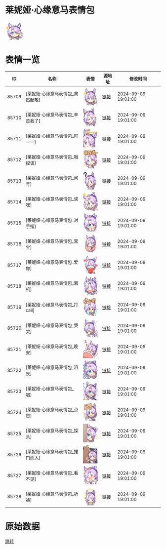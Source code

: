 # 莱妮娅·心缘意马表情包

<img src="./cover.png" height="60" alt="cover" />

# 表情一览

|ID|名称|表情|源地址|修改时间|
|----|----|----|----|----|
|85709|[莱妮娅·心缘意马表情包_肃然起敬]|<img src="./pic/085709_%5B莱妮娅·心缘意马表情包_肃然起敬%5D.png" height="60" alt="肃然起敬"/>|[链接](https://i0.hdslb.com/bfs/garb/8f7cdcb520bea83ecb0464d7f386c80394162233.png)|2024-09-09 19:01:00|
|85710|[莱妮娅·心缘意马表情包_辛苦我了]|<img src="./pic/085710_%5B莱妮娅·心缘意马表情包_辛苦我了%5D.png" height="60" alt="辛苦我了"/>|[链接](https://i0.hdslb.com/bfs/garb/e3b387f039c605694b01a04892e9a5feca00d8d6.png)|2024-09-09 19:01:00|
|85711|[莱妮娅·心缘意马表情包_盯一一]|<img src="./pic/085711_%5B莱妮娅·心缘意马表情包_盯一一%5D.png" height="60" alt="盯一一"/>|[链接](https://i0.hdslb.com/bfs/garb/ccc8f93d2796fc62db1e71e90a9e1e6e650d54ec.png)|2024-09-09 19:01:00|
|85712|[莱妮娅·心缘意马表情包_哦捏该]|<img src="./pic/085712_%5B莱妮娅·心缘意马表情包_哦捏该%5D.png" height="60" alt="哦捏该"/>|[链接](https://i0.hdslb.com/bfs/garb/56abec7e04bed3af7eec3e6c140cb43a4f3052ce.png)|2024-09-09 19:01:00|
|85713|[莱妮娅·心缘意马表情包_问号]|<img src="./pic/085713_%5B莱妮娅·心缘意马表情包_问号%5D.png" height="60" alt="问号"/>|[链接](https://i0.hdslb.com/bfs/garb/2c85648edad977aa926905ed2be603f8a75c046f.png)|2024-09-09 19:01:00|
|85714|[莱妮娅·心缘意马表情包_诶嘿]|<img src="./pic/085714_%5B莱妮娅·心缘意马表情包_诶嘿%5D.png" height="60" alt="诶嘿"/>|[链接](https://i0.hdslb.com/bfs/garb/09cec1513a2e7172693687ce70c8e7939fc4bf35.png)|2024-09-09 19:01:00|
|85715|[莱妮娅·心缘意马表情包_对手指]|<img src="./pic/085715_%5B莱妮娅·心缘意马表情包_对手指%5D.png" height="60" alt="对手指"/>|[链接](https://i0.hdslb.com/bfs/garb/8dc046c232111589d59fa9dd046b992875dfa9cc.png)|2024-09-09 19:01:00|
|85716|[莱妮娅·心缘意马表情包_宝宝]|<img src="./pic/085716_%5B莱妮娅·心缘意马表情包_宝宝%5D.png" height="60" alt="宝宝"/>|[链接](https://i0.hdslb.com/bfs/garb/dfae5767878e428740a804a0009658d3353f15a3.png)|2024-09-09 19:01:00|
|85717|[莱妮娅·心缘意马表情包_爱你]|<img src="./pic/085717_%5B莱妮娅·心缘意马表情包_爱你%5D.png" height="60" alt="爱你"/>|[链接](https://i0.hdslb.com/bfs/garb/d21b367ace88c1d20ea99063c72aeda3aa60d907.png)|2024-09-09 19:01:00|
|85718|[莱妮娅·心缘意马表情包_宕机]|<img src="./pic/085718_%5B莱妮娅·心缘意马表情包_宕机%5D.png" height="60" alt="宕机"/>|[链接](https://i0.hdslb.com/bfs/garb/b84057da388382b4f8f41e2a43fe0bf1301894e4.png)|2024-09-09 19:01:00|
|85719|[莱妮娅·心缘意马表情包_打call]|<img src="./pic/085719_%5B莱妮娅·心缘意马表情包_打call%5D.png" height="60" alt="打call"/>|[链接](https://i0.hdslb.com/bfs/garb/5d3449684e8fb759f9adf2375d0d3ebb85746a32.png)|2024-09-09 19:01:00|
|85720|[莱妮娅·心缘意马表情包_哭哭]|<img src="./pic/085720_%5B莱妮娅·心缘意马表情包_哭哭%5D.png" height="60" alt="哭哭"/>|[链接](https://i0.hdslb.com/bfs/garb/ff45ead8946cd3afc8e6fe3dd8b1030eebf69da5.png)|2024-09-09 19:01:00|
|85721|[莱妮娅·心缘意马表情包_晚安]|<img src="./pic/085721_%5B莱妮娅·心缘意马表情包_晚安%5D.png" height="60" alt="晚安"/>|[链接](https://i0.hdslb.com/bfs/garb/ccae5268867fc487d3ffad1809ad0c1b92daa403.png)|2024-09-09 19:01:00|
|85722|[莱妮娅·心缘意马表情包_沮丧]|<img src="./pic/085722_%5B莱妮娅·心缘意马表情包_沮丧%5D.png" height="60" alt="沮丧"/>|[链接](https://i0.hdslb.com/bfs/garb/1de81ca5835eeb3d68054bf786a4db05c8732c62.png)|2024-09-09 19:01:00|
|85723|[莱妮娅·心缘意马表情包_唱]|<img src="./pic/085723_%5B莱妮娅·心缘意马表情包_唱%5D.png" height="60" alt="唱"/>|[链接](https://i0.hdslb.com/bfs/garb/822aa74ac052583bddc14e5c8a6814470cc04e29.png)|2024-09-09 19:01:00|
|85724|[莱妮娅·心缘意马表情包_点赞]|<img src="./pic/085724_%5B莱妮娅·心缘意马表情包_点赞%5D.png" height="60" alt="点赞"/>|[链接](https://i0.hdslb.com/bfs/garb/d3eac2118ab2393d3f0547298d707b0ac13a9aa3.png)|2024-09-09 19:01:00|
|85725|[莱妮娅·心缘意马表情包_探头]|<img src="./pic/085725_%5B莱妮娅·心缘意马表情包_探头%5D.png" height="60" alt="探头"/>|[链接](https://i0.hdslb.com/bfs/garb/18e482c07217db899b66f1533995cf6767188384.png)|2024-09-09 19:01:00|
|85726|[莱妮娅·心缘意马表情包_推门而入]|<img src="./pic/085726_%5B莱妮娅·心缘意马表情包_推门而入%5D.png" height="60" alt="推门而入"/>|[链接](https://i0.hdslb.com/bfs/garb/bf5d9034c50c6a7c268f6f204077af0d453a65ab.png)|2024-09-09 19:01:00|
|85727|[莱妮娅·心缘意马表情包_看不见]|<img src="./pic/085727_%5B莱妮娅·心缘意马表情包_看不见%5D.png" height="60" alt="看不见"/>|[链接](https://i0.hdslb.com/bfs/garb/cf633e1604ade63c2a9ddde4704af68efe9b49bb.png)|2024-09-09 19:01:00|
|85728|[莱妮娅·心缘意马表情包_祈祷]|<img src="./pic/085728_%5B莱妮娅·心缘意马表情包_祈祷%5D.png" height="60" alt="祈祷"/>|[链接](https://i0.hdslb.com/bfs/garb/a81ede7a13ec109246c9ee948b3a358243f90a3c.png)|2024-09-09 19:01:00|

# 原始数据

[跳转](./raw.json)


